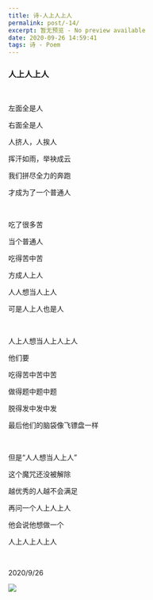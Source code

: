 ```yaml
---
title: 诗-人上人上人
permalink: post/-14/
excerpt: 暂无预览 - No preview available
date: 2020-09-26 14:59:41
tags: 诗 - Poem
---
```


### 人上人上人

<p><br></p>

左面全是人

右面全是人

人挤人，人挨人

挥汗如雨，举袂成云

我们拼尽全力的奔跑

才成为了一个普通人

<p><br></p>

吃了很多苦

当个普通人

吃得苦中苦

方成人上人

人人想当人上人

可是人上人也是人

<p><br></p>

人上人想当人上人上人

他们要

吃得苦中苦中苦

做得题中题中题

脱得发中发中发

最后他们的脑袋像飞镖盘一样

<p><br></p>

但是“人人想当人上人”

这个魔咒还没被解除

越优秀的人越不会满足

再问一个人上人上人

他会说他想做一个

人上人上人上人

<p><br></p>

2020/9/26

![](1.png)
